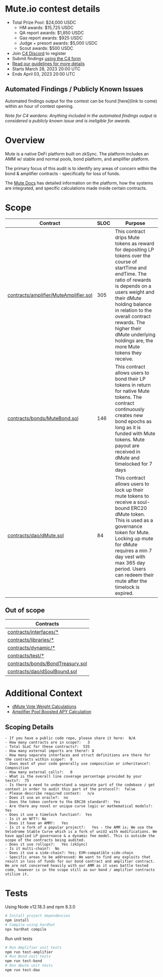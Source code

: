 # Mute.io contest details
- Total Prize Pool: $24,000 USDC
  - HM awards: $15,725 USDC
  - QA report awards: $1,850 USDC
  - Gas report awards: $925 USDC
  - Judge + presort awards: $5,000 USDC
  - Scout awards: $500 USDC
- Join [C4 Discord](https://discord.gg/code4rena) to register
- Submit findings [using the C4 form](https://code4rena.com/contests/2023-03-mute-contest/submit)
- [Read our guidelines for more details](https://docs.code4rena.com/roles/wardens)
- Starts March 28, 2023 20:00 UTC
- Ends April 03, 2023 20:00 UTC

## Automated Findings / Publicly Known Issues

Automated findings output for the contest can be found [here](link to come) within an hour of contest opening.

*Note for C4 wardens: Anything included in the automated findings output is considered a publicly known issue and is ineligible for awards.*

# Overview

Mute is a native DeFi platform built on zkSync. The platform includes an AMM w/ stable and normal pools, bond platform, and amplifier platform. 

The primary focus of this audit is to identify any areas of concern within the bond & amplifier contracts - specifically for loss of funds.

The [Mute Docs](https://wiki.mute.io) has detailed information on the platform, how the systems are integrated, and specific calculations made inside certain contracts. 

# Scope


| Contract | SLOC | Purpose |  
| ----------- | ----------- | ----------- |
| [contracts/amplifier/MuteAmplifier.sol](https://github.com/code-423n4/2023-03-mute/blob/main/contracts/amplifier/MuteAmplifier.sol) | 305 | This contract drips Mute tokens as reward for depositing LP tokens over the course of startTime and endTime. The ratio of rewards is depends on a users weight and their dMute holding balance in relation to the overall contract rewards. The higher their dMute underlying holdings are, the more Mute tokens they receive. |
| [contracts/bonds/MuteBond.sol](https://github.com/code-423n4/2023-03-mute/blob/main/contracts/bonds/MuteBond.sol) | 146 | This contract allows users to bond their LP tokens in return for native Mute tokens. The contract continuously creates new bond epochs as long as it is funded with Mute tokens. Mute payout are received in dMute and timelocked for 7 days |
| [contracts/dao/dMute.sol](https://github.com/code-423n4/2023-03-mute/blob/main/contracts/dao/dMute.sol) | 84 | This contract allows users to lock up their mute tokens to receive a soul-bound ERC20 dMute token. This is used as a governance token for Mute. Locking up mute for dMute requires a min 7 day vest with max 365 day period. Users can redeem their mute after the timelock is expired.  |
## Out of scope

| Contracts |  
| ----------- |
| [contracts/interfaces/*](https://github.com/code-423n4/2023-03-mute/blob/main/contracts/interfaces)|
| [contracts/libraries/*](https://github.com/code-423n4/2023-03-mute/blob/main/contracts/libraries)|
| [contracts/dynamic/*](https://github.com/code-423n4/2023-03-mute/blob/main/contracts/dynamic)|
| [contracts/test/*](https://github.com/code-423n4/2023-03-mute/blob/main/contracts/test)|
| [contracts/bonds/BondTreasury.sol](https://github.com/code-423n4/2023-03-mute/blob/main/contracts/bonds/BondTreasury.sol)|
| [contracts/dao/dSoulBound.sol](https://github.com/code-423n4/2023-03-mute/blob/main/contracts/dao/dSoulBound.sol)|

# Additional Context

- [dMute Vote Weight Calculations](https://wiki.mute.io/mute/mute-dao/introduction)
- [Amplifier Pool Boosted APY Calculation](https://wiki.mute.io/mute/mute-switch/amplifier)

## Scoping Details 
```
- If you have a public code repo, please share it here:  N/A
- How many contracts are in scope?:   3
- Total SLoC for these contracts?:  535
- How many external imports are there?: 8
- How many separate interfaces and struct definitions are there for the contracts within scope?:  8
- Does most of your code generally use composition or inheritance?:   Composition
- How many external calls?:   0
- What is the overall line coverage percentage provided by your tests?:  75
- Is there a need to understand a separate part of the codebase / get context in order to audit this part of the protocol?:  false 
- Please describe required context:   n/a
- Does it use an oracle?:  no
- Does the token conform to the ERC20 standard?:  Yes
- Are there any novel or unique curve logic or mathematical models?: Yes
- Does it use a timelock function?:  Yes
- Is it an NFT?: No
- Does it have an AMM?:   Yes
- Is it a fork of a popular project?:   Yes - the AMM is; We use the Velodrome Stable Curve which is a fork of uniV2 with modifications. We have applied LP governance & a dynamic fee model. This is outside the scope of the contracts being audited. 
- Does it use rollups?:   Yes (zkSync)
- Is it multi-chain?:  No
- Does it use a side-chain?: Yes; EVM-compatible side-chain
- Specific areas to be addressed: We want to find any exploits that result in loss of funds for our bond contract and amplifier contract. We are not concerned heavily with our AMM as it uses battle tested code, however is in the scope still as our bond / amplifier contracts utilize it.
```

# Tests

Using Node v12.18.3 and npm 8.3.0

```bash
# Install project dependencies
npm install
# Compile using hardhat
npx hardhat compile
```

Run unit tests

``` bash
# Run Amplifier unit tests
npm run test-amplifier
# Run Bond unit tests
npm run test-bond
# Run dmute unit tests
npm run test-dao
````
